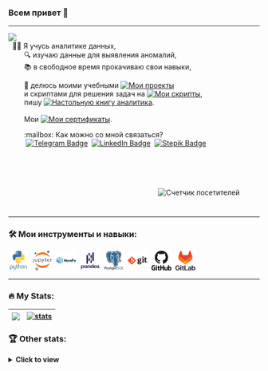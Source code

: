 ### Всем привет 👋
----------------

<img src="https://media0.giphy.com/media/v1.Y2lkPTc5MGI3NjExZDMxMzNkODBkZDJjZjBmNDk3N2MxYTA2MDQ0Mjg0M2I3N2Y0YjIwNiZjdD1n/qgQUggAC3Pfv687qPC/giphy.gif" width="480" align="left">

<p>&nbsp;&nbsp;&nbsp;&nbsp;&nbsp;&nbsp;&nbsp;&nbsp;👨‍💻 Я учусь аналитике данных,<br>
&nbsp;&nbsp;&nbsp;&nbsp;&nbsp;&nbsp;&nbsp;&nbsp;🔍 изучаю данные для выявления аномалий,<br>
&nbsp;&nbsp;&nbsp;&nbsp;&nbsp;&nbsp;&nbsp;&nbsp;📚 в свободное время прокачиваю свои навыки,<br></p>

<p>&nbsp;&nbsp;&nbsp;&nbsp;&nbsp;&nbsp;&nbsp;&nbsp;📂 делюсь моими учебными <a href="https://github.com/Vedomant/open_data_insights"><img src="https://img.shields.io/badge/-проектами-9cf?style=flat&logo=Checkmarx&logoColor=white" alt="Мои проекты"></a>
<br>&nbsp;&nbsp;&nbsp;&nbsp;&nbsp;&nbsp;&nbsp;&nbsp;и скриптами для решения задач на <a href="https://github.com/Vedomant/CodeKitchen"><img src="https://img.shields.io/badge/-Python-9cf?style=flat&logo=Checkmarx&logoColor=white" alt="Мои скрипты"></a>,<br>
&nbsp;&nbsp;&nbsp;&nbsp;&nbsp;&nbsp;&nbsp;&nbsp;пишу <a href="https://github.com/Vedomant/data_analytics_cookbook"><img src="https://img.shields.io/badge/-Настольную книгу аналитика-9cf?style=flat&logo=Checkmarx&logoColor=white" alt="Настольную книгу аналитика"></a>.<br><br>
&nbsp;&nbsp;&nbsp;&nbsp;&nbsp;&nbsp;&nbsp;&nbsp;Мои <a href="https://github.com/Vedomant/certificates"><img src="https://img.shields.io/badge/-сертификаты-9cf?style=flat&logo=Checkmarx&logoColor=white" alt="Мои сертификаты"></a>.</p>

<p>&nbsp;&nbsp;&nbsp;&nbsp;&nbsp;&nbsp;&nbsp;&nbsp;:mailbox: Как можно со мной связаться?<br>
&nbsp;&nbsp;&nbsp;&nbsp;&nbsp;&nbsp;&nbsp;&nbsp;&nbsp;<a href="https://t.me/Vedomant"><img src="https://img.shields.io/badge/-Telegram-blue?style=flat&logo=Telegram&logoColor=white" alt="Telegram Badge"></a>
&nbsp;<a href="https://www.linkedin.com/in/евгений-з-63baa887"><img src="https://img.shields.io/badge/-LinkedIn-blue?style=flat&logo=LinkedIn&logoColor=white" alt="LinkedIn Badge"></a>
&nbsp;<a href="https://stepik.org/users/555827482"><img src="https://img.shields.io/badge/-Stepik-black?style=flat&logo=STMicroelectronics&logoColor=white" alt="Stepik Badge"></a><br><br><br><br><br>
<div align="right" style="margin-bottom: 40px; margin-right: 40px;">
<img src="https://komarev.com/ghpvc/?username=Vedomant&label=Visitors&style=flat-square&color=blueviolet" alt="Счетчик посетителей">
</div>

-----------

### :hammer_and_wrench: Мои инструменты и навыки:
<div>
  <img src="https://github.com/devicons/devicon/blob/master/icons/python/python-original-wordmark.svg" title="Python" width="40" height="40"/>&nbsp;
  <img src="https://github.com/devicons/devicon/blob/master/icons/jupyter/jupyter-original-wordmark.svg" title="Jupyter" width="40" height="40"/>&nbsp;
  <img src="https://github.com/devicons/devicon/blob/master/icons/numpy/numpy-original-wordmark.svg" title="NumPy" width="40" height="40"/>&nbsp;
  <img src="https://github.com/devicons/devicon/blob/master/icons/pandas/pandas-original-wordmark.svg" title="Pandas" alt="Pandas" width="40" height="40"/>&nbsp;
  <img src="https://github.com/devicons/devicon/blob/master/icons/postgresql/postgresql-original-wordmark.svg" title="PostgreSQL" alt="PostgreSQL" width="40" height="40"/>&nbsp;
  <img src="https://github.com/devicons/devicon/blob/master/icons/git/git-original-wordmark.svg" title="Git" width="40" height="40"/>&nbsp;
  <img src="https://github.com/devicons/devicon/blob/master/icons/github/github-original-wordmark.svg" title="GitHub" width="40" height="40"/>&nbsp;
  <img src="https://github.com/devicons/devicon/blob/master/icons/gitlab/gitlab-original-wordmark.svg" title="GitLab" width="40" height="40"/>&nbsp;
</div>

-------------

### :fire: My Stats:

| <a href="https://github.com/anuraghazra/github-readme-stats"><img align="center" src="https://github-readme-stats.vercel.app/api?username=Vedomant&show_icons=true&hide_border=true&include_all_commits=true&theme=flag-india&hide=contribs" /> | <a href="https://git.io/streak-stats"><img align="center" src="https://github-readme-streak-stats.herokuapp.com/?user=Vedomant&hide_border=true" alt="stats" /></a></a> |
| ------------- | ------------- |

### :trophy: Other stats:

<details>
  <summary><b>Click to view</b></summary>
<a href="https://github.com/ryo-ma/github-profile-trophy"><img align="center" src="https://github-profile-trophy.vercel.app/?username=Vedomant&theme=flat&row=2&column=3&margin-w=11.47&margin-h=11.47" /></a>
</details>
